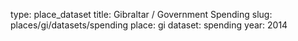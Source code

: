 type: place_dataset
title: Gibraltar / Government Spending
slug: places/gi/datasets/spending
place: gi
dataset: spending
year: 2014
